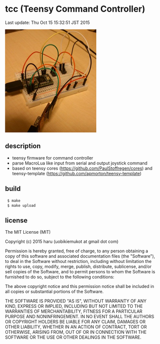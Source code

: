 # tcc (Teensy Command Controller)

Last update: Thu Oct 15 15:32:51 JST 2015

![tcc_image](https://raw.githubusercontent.com/uobikiemukot/tcc/master/img/tcc_small.jpg)

## description

-	teensy firmware for command controller
-	parse MacroLua like input from serial and output joystick command
-	based on teensy cores (https://github.com/PaulStoffregen/cores) and teensy-template (https://github.com/apmorton/teensy-template)

## build

~~~
 $ make
 $ make upload
~~~

## license

The MIT License (MIT)

Copyright (c) 2015 haru (uobikiemukot at gmail dot com)

Permission is hereby granted, free of charge, to any person obtaining a copy of this software and associated documentation files (the "Software"), to deal in the Software without restriction, including without limitation the rights to use, copy, modify, merge, publish, distribute, sublicense, and/or sell copies of the Software, and to permit persons to whom the Software is furnished to do so, subject to the following conditions:

The above copyright notice and this permission notice shall be included in all copies or substantial portions of the Software.

THE SOFTWARE IS PROVIDED "AS IS", WITHOUT WARRANTY OF ANY KIND, EXPRESS OR IMPLIED, INCLUDING BUT NOT LIMITED TO THE WARRANTIES OF MERCHANTABILITY, FITNESS FOR A PARTICULAR PURPOSE AND NONINFRINGEMENT. IN NO EVENT SHALL THE AUTHORS OR COPYRIGHT HOLDERS BE LIABLE FOR ANY CLAIM, DAMAGES OR OTHER LIABILITY, WHETHER IN AN ACTION OF CONTRACT, TORT OR OTHERWISE, ARISING FROM, OUT OF OR IN CONNECTION WITH THE SOFTWARE OR THE USE OR OTHER DEALINGS IN THE SOFTWARE.
